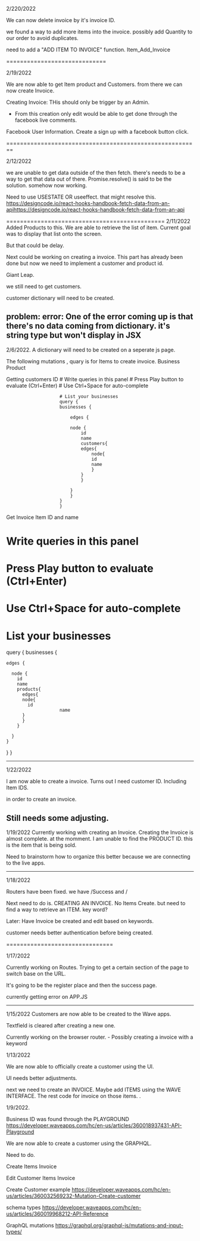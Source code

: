2/220/2022

We can now delete invoice by it's invoice ID.

we found a way to add more items into the invoice.
possibly add Quantity to our order to avoid duplicates. 

need to add a "ADD ITEM TO INVOICE" function. Item_Add_Invoice

=============================


2/19/2022

We are now able to get Item product and Customers.
from there we can now create Invoice.

Creating Invoice: 
  THis should only be trigger by an Admin. 
  - From this creation only edit would be able to get done through the facebook live comments. 


Facebook User Information.
Create a sign up with a facebook button click. 


========================================================


2/12/2022

we are unable to get data outside of the then fetch.
there's needs to be a way to get that data out of there.
Promise.resolve() is said to be the solution. somehow now working.

Need to use USESTATE OR useeffect. that might resolve this.
https://designcode.io/react-hooks-handbook-fetch-data-from-an-apihttps://designcode.io/react-hooks-handbook-fetch-data-from-an-api


==============================================
2/11/2022
Added Products to this. We are able to retrieve the list of item.
Current goal was to display that list onto the screen. 

But that could be delay.

Next could be working on creating a invoice.
This part has already been done but now we need to implement a 
customer and product id.

Giant Leap.

we still need to get customers.


customer dictionary will need to be created.

problem: error:  One of the error coming up is that there's no data coming from dictionary. it's string type but won't display in JSX
--------------------------------------



2/6/2022.
A dictionary will need to be created on  a seperate js page.

The following mutations , quary is for Items to create invoice.
Business Product

Getting customers ID
                        # Write queries in this panel
                        # Press Play button to evaluate (Ctrl+Enter)
                        # Use Ctrl+Space for auto-complete

                        # List your businesses
                        query {
                        businesses {
                            
                            edges {
                                
                            node {
                                id
                                name
                                customers{
                                edges{
                                    node{
                                    id
                                    name
                                    }
                                }
                                }
                            
                            }
                            }
                        }
                        }



Get Invoice Item ID and name
# Write queries in this panel
# Press Play button to evaluate (Ctrl+Enter)
# Use Ctrl+Space for auto-complete

# List your businesses
query {
  businesses {
    
    edges {
     	
      node {
        id
        name
        products{
          edges{
          node{
            id
						name
          }
          }
        }
      
      }
    }
  }
}



------------------------------------
1/22/2022

I am now able to create a invoice.
Turns out I need customer ID.
Including Item IDS.

in order to create an invoice.

Still needs some adjusting. 
--------------------------------------



1/19/2022 
Currently working with creating an Invoice.
Creating the Invoice is almost complete. at the momment.
I am unable to find the PRODUCT ID. this is the item that is being sold.

Need to brainstorm how to organize this better because we are connecting
to the live apps.



-------------------------------------------
1/18/2022

Routers have been fixed. we have /Success and /

Next need to do is. CREATING AN INVOICE.
            No Items Create.
            but need to find a way to retrieve an ITEM.
                key word?
            
Later: Have Invoice be created and edit based on keywords. 

customer needs better authentication before being created.



===============================

1/17/2022

Currently working on Routes. Trying to get a certain section of the page to switch base on the URL.

It's going to be the register place and then the success page. 

currently getting error on APP.JS

-----------------

1/15/2022 
Customers are now able to be created to the Wave apps.

Textfield is cleared after creating a new one.

Currently working on the browser router.
    - Possibly creating a invoice with a keyword

    


1/13/2022

We are now able to officially create a customer using the UI.

UI needs better adjustments.

next we need to create an INVOICE.
Maybe add ITEMS using the WAVE INTERFACE.
The rest code for invoice on those items. .



1/9/2022.

Business ID was found through the PLAYGROUND
https://developer.waveapps.com/hc/en-us/articles/360018937431-API-Playground

We are now able to create a customer using the GRAPHQL.

Need to do.

Create
Items
Invoice

Edit
Customer
Items
Invoice


Create Customer example
https://developer.waveapps.com/hc/en-us/articles/360032569232-Mutation-Create-customer

schema types
https://developer.waveapps.com/hc/en-us/articles/360019968212-API-Reference

GraphQL mutations
https://graphql.org/graphql-js/mutations-and-input-types/